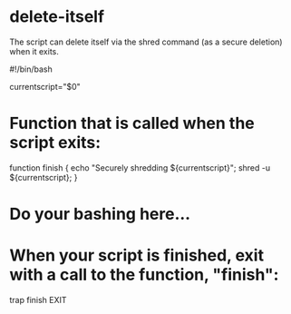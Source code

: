 # delete-itself
The script can delete itself via the shred command (as a secure deletion) when it exits.


#!/bin/bash

currentscript="$0"

# Function that is called when the script exits:
function finish {
    echo "Securely shredding ${currentscript}"; shred -u ${currentscript};
}

# Do your bashing here...

# When your script is finished, exit with a call to the function, "finish":
trap finish EXIT
